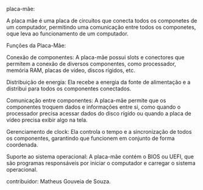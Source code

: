 placa-mãe:

A placa mãe é uma placa de circuitos que conecta todos os componetes de um computador, permitindo uma comunicação entre todos os componetes, oque leva ao funcionamento de um computador.

Funções da Placa-Mãe:

Conexão de componentes:
A placa-mãe possui slots e conectores que permitem a conexão de diversos componentes, como processador, memória RAM, placas de vídeo, discos rígidos, etc. 

Distribuição de energia:
Ela recebe a energia da fonte de alimentação e a distribui para todos os componentes conectados.

Comunicação entre componentes:
A placa-mãe permite que os componentes troquem dados e informações entre si, como quando o processador precisa acessar dados do disco rígido ou quando a placa de vídeo precisa exibir algo na tela.

Gerenciamento de clock:
Ela controla o tempo e a sincronização de todos os componentes, garantindo que funcionem em conjunto de forma coordenada. 

Suporte ao sistema operacional:
A placa-mãe contém o BIOS ou UEFI, que são programas responsáveis por iniciar o computador e carregar o sistema operacional.

contribuidor: Matheus Gouveia de Souza.